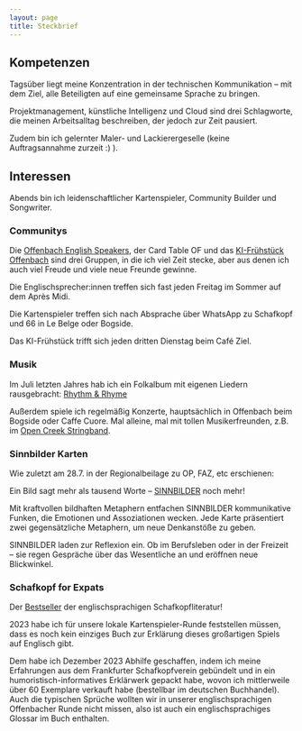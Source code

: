 ```yaml
---
layout: page
title: Steckbrief
---
```

## Kompetenzen

Tagsüber liegt meine Konzentration in der technischen Kommunikation – mit dem Ziel, alle Beteiligten auf eine gemeinsame Sprache zu bringen.

Projektmanagement, künstliche Intelligenz und Cloud sind drei Schlagworte, die meinen Arbeitsalltag beschreiben, der jedoch zur Zeit pausiert.

Zudem bin ich gelernter Maler- und Lackierergeselle (keine Auftragsannahme zurzeit :) ).

## Interessen

Abends bin ich leidenschaftlicher Kartenspieler, Community Builder und Songwriter.

### Communitys
Die [Offenbach English Speakers](https://offenbachenglishspeakers.com), der Card Table OF und das [KI-Frühstück Offenbach](https://www.meetup.com/offenbach-ai/) sind drei Gruppen, in die ich viel Zeit stecke, aber aus denen ich auch viel Freude und viele neue Freunde gewinne.

Die Englischsprecher:innen treffen sich fast jeden Freitag im Sommer auf dem Après Midi.

Die Kartenspieler treffen sich nach Absprache über WhatsApp zu Schafkopf und 66 in Le Belge oder Bogside.

Das KI-Frühstück trifft sich jeden dritten  Dienstag beim Café Ziel.

### Musik
Im Juli letzten Jahres hab ich ein Folkalbum mit eigenen Liedern rausgebracht: [Rhythm & Rhyme](/music)

Außerdem spiele ich regelmäßig Konzerte, hauptsächlich in Offenbach beim Bogside oder Caffe Cuore. Mal alleine, mal mit tollen Musikerfreunden, z.B. im [Open Creek Stringband](https://opencreekstringband.com).

### Sinnbilder Karten

Wie zuletzt am 28.7. in der Regionalbeilage zu OP, FAZ, etc erschienen:

Ein Bild sagt mehr als tausend Worte – [SINNBILDER](/gadgets) noch mehr!

Mit kraftvollen bildhaften Metaphern entfachen SINNBILDER kommunikative Funken, die Emotionen und Assoziationen wecken. Jede Karte präsentiert zwei gegensätzliche Metaphern, um neue Denkanstöße zu geben.

SINNBILDER laden zur Reflexion ein. Ob im Berufsleben oder in der Freizeit – sie regen Gespräche über das Wesentliche an und eröffnen neue Blickwinkel.

### Schafkopf for Expats
Der [Bestseller](/books) der englischsprachigen Schafkopfliteratur!

2023 habe ich für unsere lokale Kartenspieler-Runde feststellen müssen, dass es noch kein einziges Buch zur Erklärung dieses großartigen Spiels auf Englisch gibt.

Dem habe ich Dezember 2023 Abhilfe geschaffen, indem ich meine Erfahrungen aus dem Frankfurter Schafkopfverein gebündelt und in ein humoristisch-informatives Erklärwerk gepackt habe, wovon ich mittlerweile über 60 Exemplare verkauft habe (bestellbar im deutschen Buchhandel). Auch die typischen Sprüche wollten wir in unserer englischsprachigen Offenbacher Runde nicht missen, also ist auch ein englischsprachiges Glossar im Buch enthalten.

